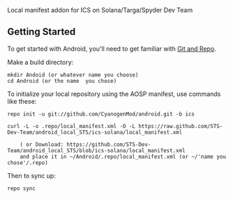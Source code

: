 Local manifest addon for ICS on Solana/Targa/Spyder Dev Team

Getting Started
---------------

To get started with Android, you'll need to get
familiar with [Git and Repo](http://source.android.com/download/using-repo).

Make a build directory:

	mkdir Andoid (or whatever name you choose)
	cd Android (or the name  you chose)
	

To initialize your local repository using the AOSP manifest, use commands like these:

    repo init -u git://github.com/CyanogenMod/android.git -b ics
    
    curl -L -o .repo/local_manifest.xml -O -L https://raw.github.com/STS-Dev-Team/android_local_STS/ics-solana/local_manifest.xml

    	( or Download: https://github.com/STS-Dev-Team/android_local_STS/blob/ics-solana/local_manifest.xml
		and place it in ~/Android/.repo/local_manifest.xml (or ~/'name you chose'/.repo)

Then to sync up:

    repo sync
